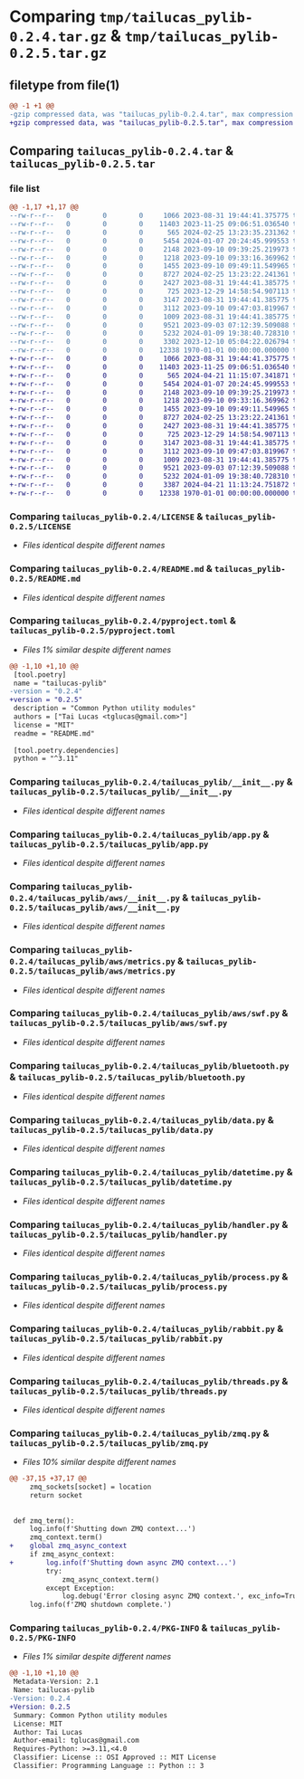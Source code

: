 # Comparing `tmp/tailucas_pylib-0.2.4.tar.gz` & `tmp/tailucas_pylib-0.2.5.tar.gz`

## filetype from file(1)

```diff
@@ -1 +1 @@
-gzip compressed data, was "tailucas_pylib-0.2.4.tar", max compression
+gzip compressed data, was "tailucas_pylib-0.2.5.tar", max compression
```

## Comparing `tailucas_pylib-0.2.4.tar` & `tailucas_pylib-0.2.5.tar`

### file list

```diff
@@ -1,17 +1,17 @@
--rw-r--r--   0        0        0     1066 2023-08-31 19:44:41.375775 tailucas_pylib-0.2.4/LICENSE
--rw-r--r--   0        0        0    11403 2023-11-25 09:06:51.036540 tailucas_pylib-0.2.4/README.md
--rw-r--r--   0        0        0      565 2024-02-25 13:23:35.231362 tailucas_pylib-0.2.4/pyproject.toml
--rw-r--r--   0        0        0     5454 2024-01-07 20:24:45.999553 tailucas_pylib-0.2.4/tailucas_pylib/__init__.py
--rw-r--r--   0        0        0     2148 2023-09-10 09:39:25.219973 tailucas_pylib-0.2.4/tailucas_pylib/app.py
--rw-r--r--   0        0        0     1218 2023-09-10 09:33:16.369962 tailucas_pylib-0.2.4/tailucas_pylib/aws/__init__.py
--rw-r--r--   0        0        0     1455 2023-09-10 09:49:11.549965 tailucas_pylib-0.2.4/tailucas_pylib/aws/metrics.py
--rw-r--r--   0        0        0     8727 2024-02-25 13:23:22.241361 tailucas_pylib-0.2.4/tailucas_pylib/aws/swf.py
--rw-r--r--   0        0        0     2427 2023-08-31 19:44:41.385775 tailucas_pylib-0.2.4/tailucas_pylib/bluetooth.py
--rw-r--r--   0        0        0      725 2023-12-29 14:58:54.907113 tailucas_pylib-0.2.4/tailucas_pylib/data.py
--rw-r--r--   0        0        0     3147 2023-08-31 19:44:41.385775 tailucas_pylib-0.2.4/tailucas_pylib/datetime.py
--rw-r--r--   0        0        0     3112 2023-09-10 09:47:03.819967 tailucas_pylib-0.2.4/tailucas_pylib/handler.py
--rw-r--r--   0        0        0     1009 2023-08-31 19:44:41.385775 tailucas_pylib-0.2.4/tailucas_pylib/process.py
--rw-r--r--   0        0        0     9521 2023-09-03 07:12:39.509088 tailucas_pylib-0.2.4/tailucas_pylib/rabbit.py
--rw-r--r--   0        0        0     5232 2024-01-09 19:38:40.728310 tailucas_pylib-0.2.4/tailucas_pylib/threads.py
--rw-r--r--   0        0        0     3302 2023-12-10 05:04:22.026794 tailucas_pylib-0.2.4/tailucas_pylib/zmq.py
--rw-r--r--   0        0        0    12338 1970-01-01 00:00:00.000000 tailucas_pylib-0.2.4/PKG-INFO
+-rw-r--r--   0        0        0     1066 2023-08-31 19:44:41.375775 tailucas_pylib-0.2.5/LICENSE
+-rw-r--r--   0        0        0    11403 2023-11-25 09:06:51.036540 tailucas_pylib-0.2.5/README.md
+-rw-r--r--   0        0        0      565 2024-04-21 11:15:07.341871 tailucas_pylib-0.2.5/pyproject.toml
+-rw-r--r--   0        0        0     5454 2024-01-07 20:24:45.999553 tailucas_pylib-0.2.5/tailucas_pylib/__init__.py
+-rw-r--r--   0        0        0     2148 2023-09-10 09:39:25.219973 tailucas_pylib-0.2.5/tailucas_pylib/app.py
+-rw-r--r--   0        0        0     1218 2023-09-10 09:33:16.369962 tailucas_pylib-0.2.5/tailucas_pylib/aws/__init__.py
+-rw-r--r--   0        0        0     1455 2023-09-10 09:49:11.549965 tailucas_pylib-0.2.5/tailucas_pylib/aws/metrics.py
+-rw-r--r--   0        0        0     8727 2024-02-25 13:23:22.241361 tailucas_pylib-0.2.5/tailucas_pylib/aws/swf.py
+-rw-r--r--   0        0        0     2427 2023-08-31 19:44:41.385775 tailucas_pylib-0.2.5/tailucas_pylib/bluetooth.py
+-rw-r--r--   0        0        0      725 2023-12-29 14:58:54.907113 tailucas_pylib-0.2.5/tailucas_pylib/data.py
+-rw-r--r--   0        0        0     3147 2023-08-31 19:44:41.385775 tailucas_pylib-0.2.5/tailucas_pylib/datetime.py
+-rw-r--r--   0        0        0     3112 2023-09-10 09:47:03.819967 tailucas_pylib-0.2.5/tailucas_pylib/handler.py
+-rw-r--r--   0        0        0     1009 2023-08-31 19:44:41.385775 tailucas_pylib-0.2.5/tailucas_pylib/process.py
+-rw-r--r--   0        0        0     9521 2023-09-03 07:12:39.509088 tailucas_pylib-0.2.5/tailucas_pylib/rabbit.py
+-rw-r--r--   0        0        0     5232 2024-01-09 19:38:40.728310 tailucas_pylib-0.2.5/tailucas_pylib/threads.py
+-rw-r--r--   0        0        0     3387 2024-04-21 11:13:24.751872 tailucas_pylib-0.2.5/tailucas_pylib/zmq.py
+-rw-r--r--   0        0        0    12338 1970-01-01 00:00:00.000000 tailucas_pylib-0.2.5/PKG-INFO
```

### Comparing `tailucas_pylib-0.2.4/LICENSE` & `tailucas_pylib-0.2.5/LICENSE`

 * *Files identical despite different names*

### Comparing `tailucas_pylib-0.2.4/README.md` & `tailucas_pylib-0.2.5/README.md`

 * *Files identical despite different names*

### Comparing `tailucas_pylib-0.2.4/pyproject.toml` & `tailucas_pylib-0.2.5/pyproject.toml`

 * *Files 1% similar despite different names*

```diff
@@ -1,10 +1,10 @@
 [tool.poetry]
 name = "tailucas-pylib"
-version = "0.2.4"
+version = "0.2.5"
 description = "Common Python utility modules"
 authors = ["Tai Lucas <tglucas@gmail.com>"]
 license = "MIT"
 readme = "README.md"
 
 [tool.poetry.dependencies]
 python = "^3.11"
```

### Comparing `tailucas_pylib-0.2.4/tailucas_pylib/__init__.py` & `tailucas_pylib-0.2.5/tailucas_pylib/__init__.py`

 * *Files identical despite different names*

### Comparing `tailucas_pylib-0.2.4/tailucas_pylib/app.py` & `tailucas_pylib-0.2.5/tailucas_pylib/app.py`

 * *Files identical despite different names*

### Comparing `tailucas_pylib-0.2.4/tailucas_pylib/aws/__init__.py` & `tailucas_pylib-0.2.5/tailucas_pylib/aws/__init__.py`

 * *Files identical despite different names*

### Comparing `tailucas_pylib-0.2.4/tailucas_pylib/aws/metrics.py` & `tailucas_pylib-0.2.5/tailucas_pylib/aws/metrics.py`

 * *Files identical despite different names*

### Comparing `tailucas_pylib-0.2.4/tailucas_pylib/aws/swf.py` & `tailucas_pylib-0.2.5/tailucas_pylib/aws/swf.py`

 * *Files identical despite different names*

### Comparing `tailucas_pylib-0.2.4/tailucas_pylib/bluetooth.py` & `tailucas_pylib-0.2.5/tailucas_pylib/bluetooth.py`

 * *Files identical despite different names*

### Comparing `tailucas_pylib-0.2.4/tailucas_pylib/data.py` & `tailucas_pylib-0.2.5/tailucas_pylib/data.py`

 * *Files identical despite different names*

### Comparing `tailucas_pylib-0.2.4/tailucas_pylib/datetime.py` & `tailucas_pylib-0.2.5/tailucas_pylib/datetime.py`

 * *Files identical despite different names*

### Comparing `tailucas_pylib-0.2.4/tailucas_pylib/handler.py` & `tailucas_pylib-0.2.5/tailucas_pylib/handler.py`

 * *Files identical despite different names*

### Comparing `tailucas_pylib-0.2.4/tailucas_pylib/process.py` & `tailucas_pylib-0.2.5/tailucas_pylib/process.py`

 * *Files identical despite different names*

### Comparing `tailucas_pylib-0.2.4/tailucas_pylib/rabbit.py` & `tailucas_pylib-0.2.5/tailucas_pylib/rabbit.py`

 * *Files identical despite different names*

### Comparing `tailucas_pylib-0.2.4/tailucas_pylib/threads.py` & `tailucas_pylib-0.2.5/tailucas_pylib/threads.py`

 * *Files identical despite different names*

### Comparing `tailucas_pylib-0.2.4/tailucas_pylib/zmq.py` & `tailucas_pylib-0.2.5/tailucas_pylib/zmq.py`

 * *Files 10% similar despite different names*

```diff
@@ -37,15 +37,17 @@
     zmq_sockets[socket] = location
     return socket
 
 
 def zmq_term():
     log.info(f'Shutting down ZMQ context...')
     zmq_context.term()
+    global zmq_async_context
     if zmq_async_context:
+        log.info(f'Shutting down async ZMQ context...')
         try:
             zmq_async_context.term()
         except Exception:
             log.debug('Error closing async ZMQ context.', exc_info=True)
     log.info(f'ZMQ shutdown complete.')
```

### Comparing `tailucas_pylib-0.2.4/PKG-INFO` & `tailucas_pylib-0.2.5/PKG-INFO`

 * *Files 1% similar despite different names*

```diff
@@ -1,10 +1,10 @@
 Metadata-Version: 2.1
 Name: tailucas-pylib
-Version: 0.2.4
+Version: 0.2.5
 Summary: Common Python utility modules
 License: MIT
 Author: Tai Lucas
 Author-email: tglucas@gmail.com
 Requires-Python: >=3.11,<4.0
 Classifier: License :: OSI Approved :: MIT License
 Classifier: Programming Language :: Python :: 3
```

